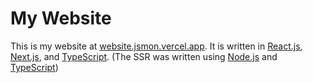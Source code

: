 # My Website
This is my website at [website.jsmon.vercel.app](https://website.jsmon.vercel.app). It is written in [React.js](https://github.com/facebook/react), [Next.js](https://github.com/vercel/next.js), and [TypeScript](https://github.com/microsoft/TypeScript). (The SSR was written using [Node.js](https://github.com/nodejs/node) and [TypeScript](https://github.com/microsoft/TypeScript))
